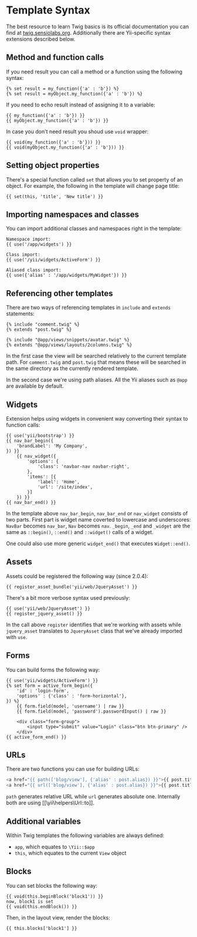 Template Syntax
===============

The best resource to learn Twig basics is its official documentation you can find at
[twig.sensiolabs.org](http://twig.sensiolabs.org/documentation). Additionally there are Yii-specific syntax extensions
described below.

## Method and function calls

If you need result you can call a method or a function using the following syntax:

```twig
{% set result = my_function({'a' : 'b'}) %}
{% set result = myObject.my_function({'a' : 'b'}) %}
```

If you need to echo result instead of assigning it to a variable:

```twig
{{ my_function({'a' : 'b'}) }}
{{ myObject.my_function({'a' : 'b'}) }}
```

In case you don't need result you shoud use `void` wrapper:

```twig
{{ void(my_function({'a' : 'b'})) }}
{{ void(myObject.my_function({'a' : 'b'})) }}
```

## Setting object properties

There's a special function called `set` that allows you to set property of an object. For example, the following
in the template will change page title:

```twig
{{ set(this, 'title', 'New title') }}
```

## Importing namespaces and classes

You can import additional classes and namespaces right in the template:

```twig
Namespace import:
{{ use('/app/widgets') }}

Class import:
{{ use('/yii/widgets/ActiveForm') }}

Aliased class import:
{{ use({'alias' : '/app/widgets/MyWidget'}) }}
```

## Referencing other templates

There are two ways of referencing templates in `include` and `extends` statements:

```twig
{% include "comment.twig" %}
{% extends "post.twig" %}

{% include "@app/views/snippets/avatar.twig" %}
{% extends "@app/views/layouts/2columns.twig" %}
```

In the first case the view will be searched relatively to the current template path. For `comment.twig` and `post.twig`
that means these will be searched in the same directory as the currently rendered template.

In the second case we're using path aliases. All the Yii aliases such as `@app` are available by default.

## Widgets

Extension helps using widgets in convenient way converting their syntax to function calls:

```twig
{{ use('yii/bootstrap') }}
{{ nav_bar_begin({
    'brandLabel': 'My Company',
}) }}
    {{ nav_widget({
        'options': {
            'class': 'navbar-nav navbar-right',
        },
        'items': [{
            'label': 'Home',
            'url': '/site/index',
        }]
    }) }}
{{ nav_bar_end() }}
```

In the template above `nav_bar_begin`, `nav_bar_end` or `nav_widget` consists of two parts. First part is widget name
coverted to lowercase and underscores: `NavBar` becomes `nav_bar`, `Nav` becomes `nav`. `_begin`, `_end` and `_widget`
are the same as `::begin()`, `::end()` and `::widget()` calls of a widget.

One could also use more generic `widget_end()` that executes `Widget::end()`.

## Assets

Assets could be registered the following way (since 2.0.4):

```twig
{{ register_asset_bundle('yii/web/JqueryAsset') }}
```

There's a bit more verbose syntax used previously:

```twig
{{ use('yii/web/JqueryAsset') }}
{{ register_jquery_asset() }}
```

In the call above `register` identifies that we're working with assets while `jquery_asset` translates to `JqueryAsset`
class that we've already imported with `use`.

## Forms

You can build forms the following way:

```twig
{{ use('yii/widgets/ActiveForm') }}
{% set form = active_form_begin({
    'id' : 'login-form',
    'options' : {'class' : 'form-horizontal'},
}) %}
    {{ form.field(model, 'username') | raw }}
    {{ form.field(model, 'password').passwordInput() | raw }}

    <div class="form-group">
        <input type="submit" value="Login" class="btn btn-primary" />
    </div>
{{ active_form_end() }}
```


## URLs

There are two functions you can use for building URLs:

```php
<a href="{{ path(['blog/view'], {'alias' : post.alias}) }}">{{ post.title }}</a>
<a href="{{ url(['blog/view'], {'alias' : post.alias}) }}">{{ post.title }}</a>
```

`path` generates relative URL while `url` generates absolute one. Internally both are using [[\yii\helpers\Url::to]].

## Additional variables

Within Twig templates the following variables are always defined:

- `app`, which equates to `\Yii::$app`
- `this`, which equates to the current `View` object
 
## Blocks

You can set blocks the following way:

```twig
{{ void(this.beginBlock('block1')) }}
now, block1 is set
{{ void(this.endBlock()) }}
```

Then, in the layout view, render the blocks:

```twig
{{ this.blocks['block1'] }}
```
